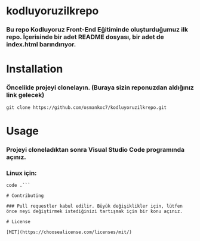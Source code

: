 # kodluyoruzilkrepo

### Bu repo Kodluyoruz Front-End Eğitiminde oluşturduğumuz ilk repo. İçerisinde bir adet README dosyası, bir adet de index.html barındırıyor.

# Installation

### Öncelikle projeyi clonelayın. (Buraya sizin reponuzdan aldığınız link gelecek)

`git clone https://github.com/osmankoc7/kodluyoruzilkrepo.git`

# Usage

### Projeyi cloneladıktan sonra Visual Studio Code programında açınız.

### Linux için:

```cd kodluyoruzilkrepo
code .```

# Contributing

### Pull requestler kabul edilir. Büyük değişiklikler için, lütfen önce neyi değiştirmek istediğinizi tartışmak için bir konu açınız.

# License

[MIT](https://choosealicense.com/licenses/mit/)